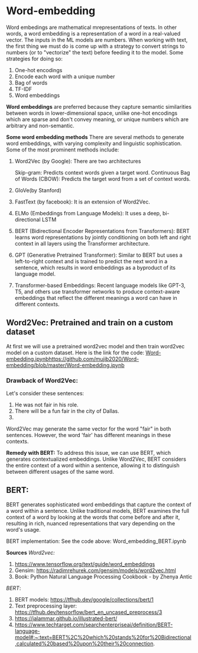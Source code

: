 # Word-embedding
Word embedings are mathematical mrepresentations of texts. In other words, a word embedding is a representation of a word in a real-valued vector. The inputs in the ML models are numbers. When working with text, the first thing we must do is come up with a strategy to convert strings to numbers (or to "vectorize" the text) before feeding it to the model. Some strategies for doing so: 
1) One-hot encodings
2) Encode each word with a unique number
3) Bag of words
4) TF-IDF
5) Word embeddings

**Word embeddings** are preferred because they capture semantic similarities between words in lower-dimensional space, unlike one-hot encodings which are sparse and don't convey meaning, or unique numbers which are arbitrary and non-semantic.

**Some word embedding methods**
There are several methods to generate word embeddings, with varying complexity and linguistic sophistication. Some of the most prominent methods include:
1) Word2Vec (by Google):  There are two architectures
   
   Skip-gram: Predicts context words given a target word.
   Continuous Bag of Words (CBOW): Predicts the target word from a set of context words.
   
3) GloVe(by Stanford)
4) FastText (by facebook): It is an extension of Word2Vec.
5) ELMo (Embeddings from Language Models): It uses a deep, bi-directional LSTM
6) BERT (Bidirectional Encoder Representations from Transformers): BERT learns word representations by jointly conditioning on both left and right context in all layers using the Transformer architecture.
7) GPT (Generative Pretrained Transformer): Similar to BERT but uses a left-to-right context and is trained to predict the next word in a sentence, which results in word embeddings as a byproduct of its language model.
8) Transformer-based Embeddings: Recent language models like GPT-3, T5, and others use transformer networks to produce context-aware embeddings that reflect the different meanings a word can have in different contexts.


 ## Word2Vec: Pretrained and train on a custom dataset
 At first we will use a pretrained word2vec model and then train word2vec model on a custom dataset. Here is the link for the code: [Word-embedding.ipynb](https://github.com/mujib2020/Word-embedding/blob/master/Word-embedding.ipynb)https://github.com/mujib2020/Word-embedding/blob/master/Word-embedding.ipynb

### Drawback of Word2Vec:

Let's consider these sentences:

1. He was not fair in his role.
2. There will be a fun fair in the city of Dallas.
3. 
Word2Vec may generate the same vector for the word "fair" in both sentences. However, the word 'fair' has different meanings in these contexts.

**Remedy with BERT:** To address this issue, we can use BERT, which generates contextualized embeddings. Unlike Word2Vec, BERT considers the entire context of a word within a sentence, allowing it to distinguish between different usages of the same word.
 ## BERT:
BERT generates sophisticated word embeddings that capture the context of a word within a sentence. Unlike traditional models, BERT examines the full context of a word by looking at the words that come before and after it, resulting in rich, nuanced representations that vary depending on the word's usage.

BERT implementation: See the code above:  Word_embedding_BERT.ipynb

**Sources**
*Word2vec:*
1) https://www.tensorflow.org/text/guide/word_embeddings
2) Gensim: https://radimrehurek.com/gensim/models/word2vec.html
3) Book: Python Natural Language Processing Cookbook - by Zhenya Antic

*BERT*:
1. BERT models: https://tfhub.dev/google/collections/bert/1
2. Text preprocessing layer: https://tfhub.dev/tensorflow/bert_en_uncased_preprocess/3
3. https://jalammar.github.io/illustrated-bert/
4.  https://www.techtarget.com/searchenterpriseai/definition/BERT-language-model#:~:text=BERT%2C%20which%20stands%20for%20Bidirectional,calculated%20based%20upon%20their%20connection.
